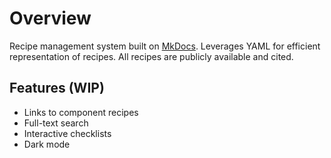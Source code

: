 # Overview

Recipe management system built on [MkDocs](https://www.mkdocs.org/).
Leverages YAML for efficient representation of recipes.
All recipes are publicly available and cited.

## Features (WIP)

* Links to component recipes
* Full-text search
* Interactive checklists
* Dark mode
